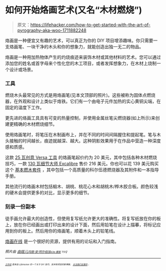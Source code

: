 # 如何开始烙画艺术(又名“木材燃烧”)

> 原文：<https://lifehacker.com/how-to-get-started-with-the-art-of-pyrography-aka-woo-1711882248>

烙画是一种便宜又有趣的艺术，可以真正为你的 DIY 项目增添趣味。你只需要一支烙画笔、一块干净的木头和你的想象力，就能创造出独一无二的物品。



烙画是一种用加热物体产生的灼烧痕迹来装饰木材或其他材料的艺术。您可以通过添加您的姓名或首字母来个性化您的木工项目，或者发挥想象力，在木材上烧制一个设计或场景。

### 工具

燃烧木头最常见的方式是用烙画笔(见本文顶部的照片)。这些被称为固体点燃烧器，在外观和设计上类似于烙铁。它们有一个由电子元件加热的实心黄铜尖端，在固定的温度下工作。

更先进的烙画工具具有可变的热量控制，并使用金属丝笔尖燃烧器(如上所示)来创建更精确的木材燃烧细节。

使用烙画笔时，将笔压在木制画布上，并在不同的时间间隔握住和提起笔。笔与木头接触的时间越长，痕迹就越深、越大。这种阴影效果用于在作品中营造一种深度感和质感。

这款 [25 瓦创意 Versa 工具](https://www.amazon.com/dp/B005P1TRAS?asc_campaign=InlineText&asc_refurl=https://lifehacker.com/how-to-get-started-with-the-art-of-pyrography-aka-woo-1711882248&asc_source=&linkCode=ogi&psc=1&smid=AFQ76OVYDCEYN&tag=kinjalifehackerlink-20&th=1) 的烙画笔起价约为 20 美元，其中包括各种木材燃烧技巧，一款 [130 瓦细节大师 Excalibre](http://www.detailmasteronline.com/systems.html#) 售价 216 美元。你也可以花 139 美元购买这个 [基本燃木套件](https://www.amazon.com/dp/B003J866R6?asc_campaign=InlineText&asc_refurl=https://lifehacker.com/how-to-get-started-with-the-art-of-pyrography-aka-woo-1711882248&asc_source=&linkCode=ogi&psc=1&smid=A5HGJPP4IUZF&tag=kinjalifehackerlink-20&th=1) ，其中包括一个高质量的科尔伍德燃烧器及其附件和一本指导手册。

其他流行的烙画木材包括椴木、胡桃、桃花心木和胡桃木/桦木胶合板。颜色较浅的硬木会提供更多的对比，显示更多的细节。

### 刻录一份副本

徒手画允许最大的创造性，但使用复写纸允许更大的准确性。将复写纸放在你的板上，放在你已经画出或打印出来的设计下面，然后用铅笔在设计上描摹，将标记应用到你的板上。然后用你的烙画笔，顺着木头上的铅笔线。

[烙画在线](http://www.pyrographyonline.com/) 是一个很好的资源，提供有用的论坛和入门指南。

*<small>照片由</small>* [*<small>由娃儿</small>*](http://builtbykids.com/)*<small></small>*<small>[*<small>玛丽·安·阿尔伯加</small>*](https://www.flickr.com/photos/theshmoopdeck/4583369432/in/photolist-7Z1Y3U-ci4VNW-gmYjMd-4fCEqW-e423oD-63NB8E-5uUwDG-kM6e2K-s9sNqt-kM6XCp-7Z1Y67-39YtGi-wUcKi-8xhDsB-4TAmK4-8xhCPV-63NDKL-7YXJEk-7Z1XHu-7YXJiM-7Z1XfL-7YXJQt-7YXJKD-7Z1XMq-dxTvhZ-7Z1Y1y-7Z2iRA-7Z1XY3-7YXJ5c-7YY4uH-7YY3tV-7Z1XbE-4PgWPN-dAHNUi-9dXrdZ-8VZsx2-8W3whA-8W3we9-a2KTxm-8VZsDn-8VZszR-a2H1Bz-6pVEQB-6pVEie-66jH5y-9RLmCH-dkJgZq-7v7AXN-aDXMfj-9RLmEM)*<small></small>*<small>[*<small>s3a 摄影</small>*](https://www.flickr.com/photos/s3a/349680219/in/photolist-wUcKi-8xhDsB-4TAmK4-8xhCPV-63NDKL-7YXJEk-7Z1XHu-7YXJiM-7Z1XfL-7YXJQt-7YXJKD-7Z1XMq-dxTvhZ-7Z1Y1y-7Z2iRA-7Z1XY3-7YXJ5c-7YY4uH-7YY3tV-7Z1XbE-4PgWPN-dAHNUi-9dXrdZ-8VZsx2-8W3whA-8W3we9-a2KTxm-8VZsDn-8VZszR-a2H1Bz-6pVEQB-6pVEie-66jH5y-9RLmCH-dkJgZq-7v7AXN-aDXMfj-9RLmEM-4jKrKe-dkJgKS-qVEcLA-4jKs1k-7v3Mwx-dxNRt4-6pZP3G-5YJ9G8-9j7Cfn-9j7Bb6-6YFuS3-dkJgnu) *<small>T51】</small>*</small></small>

* * *

<small><small><small>[<small>*工作坊*</small>](http://workshop.lifehacker.com/) <small>*是来自 Lifehacker 的一个关于 DIY 技巧、技术和项目的新博客。*</small> [<small>*关注我们这里的*</small>](https://twitter.com/WorkshopLH) <small>*。*</small></small></small></small>

<small><small></small></small>